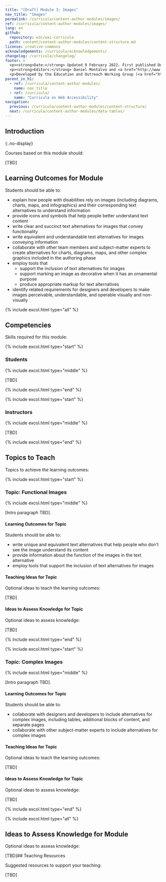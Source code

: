 ```yaml
---
title: "[Draft] Module 3: Images"
nav_title: "Images"
permalink: /curricula/content-author-modules/images/
ref: /curricula/content-author-modules/images/
lang: en
github:
  repository: w3c/wai-curricula
  path: content/content-author-modules/content-structure.md
license: creative-commons
acknowledgements: /curricula/acknowledgements/
changelog: /curricula/changelog/
footer: >
  <p><strong>Date:</strong> Updated 9 February 2022. First published December 2019.</p>
  <p><strong>Editors:</strong> Daniel Montalvo and <a href="http://www.w3.org/People/shadi/">Shadi Abou-Zahra</a>. Contributors: <a href="https://www.w3.org/WAI/EO/EOWG-members">EOWG Participants</a>. ACKNOWLEDGEMENTS lists contributors and credits.</p>
  <p>Developed by the Education and Outreach Working Group (<a href="http://www.w3.org/WAI/EO/">EOWG</a>). Developed with support from the <a href="https://www.w3.org/WAI/about/projects/wai-guide/">WAI-Guide Project</a> funded by the European Commission (EC) under the Horizon 2020 program (Grant Agreement 822245).</p>
parent_in_h1:
  - ref: /curricula/content-author-modules/
    name: nav_title
  - ref: /curricula/
    name: "Curricula on Web Accessibility"
navigation:
  previous: /curricula/content-author-modules/content-structure/
  next: /curricula/content-author-modules/data-tables/
---
```


## Introduction
{:.no-display}

Courses based on this module should:

[TBD]

## Learning Outcomes for Module

Students should be able to:

* explain how people with disabilities rely on images (including diagrams, charts, maps, and infographics) and their corresponding text alternatives to understand information
* provide icons and symbols that help people better understand text content
* write clear and succinct text alternatives for images that convey functionality
* write equivalent and understandable text alternatives for images conveying information
* collaborate with other team members and subject-matter experts to create alternatives for charts, diagrams, maps, and other complex graphics included in the authoring phase
* employ tools that
  * support the inclusion of text alternatives for images
  * support marking an image as decorative when it has an ornamental purpose
  * produce appropriate markup for text alternatives
* identify related requirements for designers and developers to make images perceivable, understandable, and operable visually and non-visually

{% include excol.html type="all" %}

## Competencies

Skills required for this module:

{% include excol.html type="start" %}

### Students

{% include excol.html type="middle" %}

[TBD]

{% include excol.html type="end" %}

{% include excol.html type="start" %}

### Instructors

{% include excol.html type="middle" %}

[TBD]

{% include excol.html type="end" %}

## Topics to Teach

Topics to achieve the learning outcomes:

{% include excol.html type="start" %}

### Topic: Functional Images

{% include excol.html type="middle" %}

[Intro paragraph TBD].

#### Learning Outcomes for Topic

Students should be able to:

* write unique and equivalent text alternatives that help people who don't see the image understand its content
* provide information about the function of the images in the text alternative
* employ tools that support the inclusion of text alternatives for images

#### Teaching Ideas for Topic

Optional ideas to teach the learning outcomes:

[TBD]

#### Ideas to Assess Knowledge for Topic

Optional ideas to assess knowledge:

[TBD]

{% include excol.html type="end" %}

{% include excol.html type="start" %}

### Topic: Complex Images

{% include excol.html type="middle" %}

[Intro paragraph TBD].

#### Learning Outcomes for Topic

Students should be able to:

* collaborate with designers and developers to include alternatives for complex images, including tables, additional blocks of content, and separate pages
* collaborate with other subject-matter experts to include alternatives for complex images

#### Teaching Ideas for Topic

Optional ideas to teach the learning outcomes:

[TBD]

#### Ideas to Assess Knowledge for Topic

Optional ideas to assess knowledge:

[TBD]

{% include excol.html type="end" %}

{% include excol.html type="all" %}

## Ideas to Assess Knowledge for Module

Optional ideas to assess knowledge:

[TBD]## Teaching Resources

Suggested resources to support your teaching:

[TBD]
